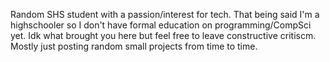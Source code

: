 Random SHS student with a passion/interest for tech. 
That being said I'm a highschooler so I don't have formal education on programming/CompSci yet. 
Idk what brought you here but feel free to leave constructive critiscm.
Mostly just posting random small projects from time to time.
